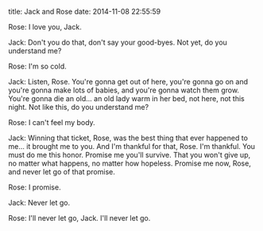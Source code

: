 title: Jack and Rose
date: 2014-11-08 22:55:59
 

Rose: I love you, Jack.

Jack: Don't you do that, don't say your good-byes. Not yet, do you understand me?

Rose: I'm so cold.

Jack: Listen, Rose. You're gonna get out of here, you're gonna go on and you're gonna make lots of babies, and you're gonna watch them grow. You're gonna die an old... an old lady warm in her bed, not here, not this night. Not like this, do you understand me?

Rose: I can't feel my body.

Jack: Winning that ticket, Rose, was the best thing that ever happened to me... it brought me to you. And I'm thankful for that, Rose. I'm thankful. You must do me this honor. Promise me you'll survive. That you won't give up, no matter what happens, no matter how hopeless. Promise me now, Rose, and never let go of that promise.

Rose: I promise.

Jack: Never let go.

Rose: I'll never let go, Jack. I'll never let go. 

